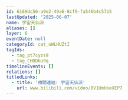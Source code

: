 ```yaml
---
id: 6169dc56-a9e2-49a6-8cf9-fa546b4c57b5
lastUpdated: '2025-06-07'
name: 宇宙天仙派
aliases: []
layer: 6
eventDate: null
categoryId: cat_uWLHUZtI
tagIds:
  - tag_pt7cyzs9
  - tag_CHDDbu9q
timelineEvents: []
relations: []
titledLinks:
  - title: '相關連結: 宇宙天仙派'
    url: www.bilibili.com/video/BV1UmHoeXEP7
---
```


